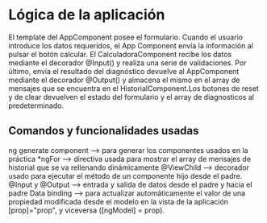 # Lógica de la aplicación

El template del AppComponent posee el formulario. Cuando el usuario introduce los datos requeridos, el App Component envía la información
al pulsar el botón calcular. El CalculadoraComponent recibe los datos mediante el decorador @Input() y realiza una serie de validaciones. 
Por último, envía el resultado del diagnóstico devuelve al AppComponent mediante el decorador @Output() y almacena el mismo en el array
de mensajes que se encuentra en el HistorialComponent.Los botones de reset y de clear devuelven el estado del formulario y el array de diagnosticos al predeterminado. 

## Comandos y funcionalidades usadas
ng generate component --> para generar los componentes usados en la práctica
*ngFor --> directiva usada para mostrar el array de mensajes de historial que se va rellenando dinámicamente
@ViewChild --> decorador usado para ejecutar el método de un componente hijo desde el padre. 
@Input y @Output --> entrada y salida de datos desde el padre y hacia el padre
Data binding --> para actualizar automáticamente el valor de una propiedad modificada desde el modelo en la vista de la aplicación 
[prop]="prop", y viceversa ([ngModel] = prop). 



